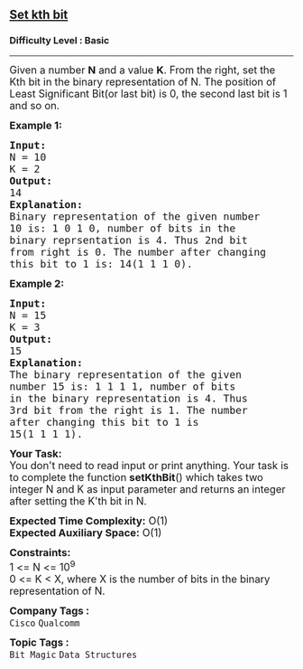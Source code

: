 <h2><a href="https://www.geeksforgeeks.org/problems/set-kth-bit3724/1?page=2&category=Bit%20Magic&sortBy=submissions">Set kth bit</a></h2><h3>Difficulty Level : Basic</h3><hr><div class="problems_problem_content__Xm_eO"><p><span style="font-size:18px">Given a number <strong>N</strong> and a value <strong>K</strong>. From the right, set the Kth bit in the binary representation of N. The position of Least Significant Bit(or last bit) is 0, the second last bit is 1 and so on.&nbsp;</span></p>

<p><strong><span style="font-size:18px">Example 1:</span></strong></p>

<pre><span style="font-size:18px"><strong>Input:</strong>
N = 10 
K = 2</span>
<span style="font-size:18px"><strong>Output:</strong>
14</span>
<span style="font-size:18px"><strong>Explanation:</strong>
Binary representation of the given number
10 is: 1 0 1 0, number of bits in the 
binary reprsentation is 4. Thus 2nd bit
from right is 0. The number after changing
this bit to 1 is: 14(1 1 1 0).</span>
</pre>

<p><strong><span style="font-size:18px">Example 2:</span></strong></p>

<pre><span style="font-size:18px"><strong>Input:</strong>
N = 15 
K = 3</span>
<span style="font-size:18px"><strong>Output:</strong>
15</span>
<span style="font-size:18px"><strong>Explanation:</strong>
The binary representation of the given
number 15 is: 1 1 1 1, number of bits
in the binary representation is 4. Thus
3rd bit from the right is 1. The number
after changing this bit to 1 is
15(1 1 1 1).</span>
</pre>

<p><span style="font-size:18px"><strong>Your Task:&nbsp;</strong>&nbsp;<br>
You don't need to read input or print anything. Your task is to complete the function&nbsp;<strong>setKthBit</strong>()&nbsp;which takes two integer N and K as input parameter and returns an integer after setting the K'th bit in N.</span></p>

<p><span style="font-size:18px"><strong>Expected Time Complexity:</strong>&nbsp;O(1)<br>
<strong>Expected Auxiliary Space:</strong>&nbsp;O(1)</span></p>

<p><span style="font-size:18px"><strong>Constraints:</strong><br>
1 &lt;= N &lt;= 10<sup>9</sup></span><br>
<span style="font-size:18px">0 &lt;= K &lt; X, where X is the number of bits in the binary representation of N.</span></p>
</div><p><span style=font-size:18px><strong>Company Tags : </strong><br><code>Cisco</code>&nbsp;<code>Qualcomm</code>&nbsp;<br><p><span style=font-size:18px><strong>Topic Tags : </strong><br><code>Bit Magic</code>&nbsp;<code>Data Structures</code>&nbsp;